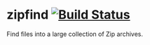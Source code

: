zipfind [![Build Status](https://travis-ci.org/minitools/zipfind.svg?branch=master)](https://travis-ci.org/minitools/zipfind)
====

Find files into a large collection of Zip archives.

